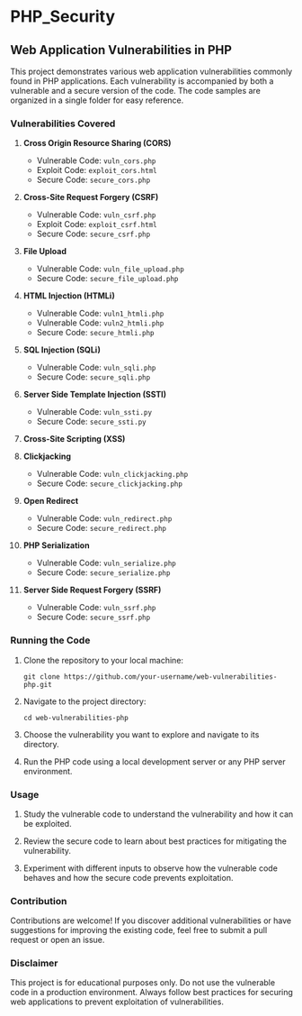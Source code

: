 # PHP_Security

## Web Application Vulnerabilities in PHP

This project demonstrates various web application vulnerabilities commonly found in PHP applications. Each vulnerability is accompanied by both a vulnerable and a secure version of the code. The code samples are organized in a single folder for easy reference.

### Vulnerabilities Covered

1. **Cross Origin Resource Sharing (CORS)**
   - Vulnerable Code: `vuln_cors.php`
   - Exploit Code: `exploit_cors.html`
   - Secure Code: `secure_cors.php`

3. **Cross-Site Request Forgery (CSRF)**
   - Vulnerable Code: `vuln_csrf.php`
   - Exploit Code: `exploit_csrf.html`
   - Secure Code: `secure_csrf.php`

3. **File Upload**
   - Vulnerable Code: `vuln_file_upload.php`
   - Secure Code: `secure_file_upload.php`
     
1. **HTML Injection (HTMLi)**
   - Vulnerable Code: `vuln1_htmli.php`
   - Vulnerable Code: `vuln2_htmli.php`
   - Secure Code: `secure_htmli.php`

1. **SQL Injection (SQLi)**
   - Vulnerable Code: `vuln_sqli.php`
   - Secure Code: `secure_sqli.php`

1. **Server Side Template Injection (SSTI)**
   - Vulnerable Code: `vuln_ssti.py`
   - Secure Code: `secure_ssti.py`

2. **Cross-Site Scripting (XSS)**

4. **Clickjacking**
   - Vulnerable Code: `vuln_clickjacking.php`
   - Secure Code: `secure_clickjacking.php`

4. **Open Redirect**
   - Vulnerable Code: `vuln_redirect.php`
   - Secure Code: `secure_redirect.php`

5. **PHP Serialization**
   - Vulnerable Code: `vuln_serialize.php`
   - Secure Code: `secure_serialize.php`

1. **Server Side Request Forgery (SSRF)**
   - Vulnerable Code: `vuln_ssrf.php`
   - Secure Code: `secure_ssrf.php`

### Running the Code

1. Clone the repository to your local machine:
   ```
   git clone https://github.com/your-username/web-vulnerabilities-php.git
   ```

2. Navigate to the project directory:
   ```
   cd web-vulnerabilities-php
   ```

3. Choose the vulnerability you want to explore and navigate to its directory.

4. Run the PHP code using a local development server or any PHP server environment.

### Usage

1. Study the vulnerable code to understand the vulnerability and how it can be exploited.

2. Review the secure code to learn about best practices for mitigating the vulnerability.

3. Experiment with different inputs to observe how the vulnerable code behaves and how the secure code prevents exploitation.

### Contribution

Contributions are welcome! If you discover additional vulnerabilities or have suggestions for improving the existing code, feel free to submit a pull request or open an issue.

### Disclaimer

This project is for educational purposes only. Do not use the vulnerable code in a production environment. Always follow best practices for securing web applications to prevent exploitation of vulnerabilities.
